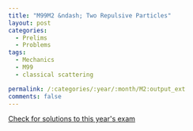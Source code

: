 ```yaml
---
title: "M99M2 &ndash; Two Repulsive Particles"
layout: post
categories:
  - Prelims
  - Problems
tags:
  - Mechanics
  - M99
  - classical scattering

permalink: /:categories/:year/:month/M2:output_ext
comments: false
---
```

<object data="1999M2M.pdf" type="application/pdf" width="100%" height="500"></object>
<div class="message"><a href='https://princetonprelim.com/prelim/3/'>Check for solutions to this year's exam</a></div>